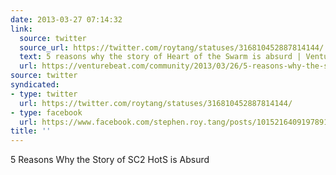 ```yaml
---
date: 2013-03-27 07:14:32
link:
  source: twitter
  source_url: https://twitter.com/roytang/statuses/316810452887814144/
  text: 5 reasons why the story of Heart of the Swarm is absurd | VentureBeat
  url: https://venturebeat.com/community/2013/03/26/5-reasons-why-the-story-of-heart-of-the-swarm-is-absurd/
source: twitter
syndicated:
- type: twitter
  url: https://twitter.com/roytang/statuses/316810452887814144/
- type: facebook
  url: https://www.facebook.com/stephen.roy.tang/posts/10152164091978912
title: ''
---
```


5 Reasons Why the Story of SC2 HotS is Absurd